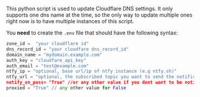 This python script is used to update Cloudflare DNS settings. It only supports one dns name at the time, so the only way to update multiple ones right now is to have multiple instances of this script.

You **need** to create the `.env` file that should have the following syntax:

```py
zone_id =  "your cloudflare id"
dns_record_id = "your cloudfare dns_record_id"
domain_name = "mydomain.example.com"
auth_key = "cloudfare_api_key"
auth_email = "test@example.com"
ntfy_ip = "optional, base url/ip of ntfy instance (e.g ntfy.sh)"
ntfy_url = "optional, the subscribed topic you want to send the notification to (e.g cloudflare_ip)
notify_on_pass= "True" //or any other value if you dont want to be notified when ip is not changing
proxied = "True" // any other value for False
```
